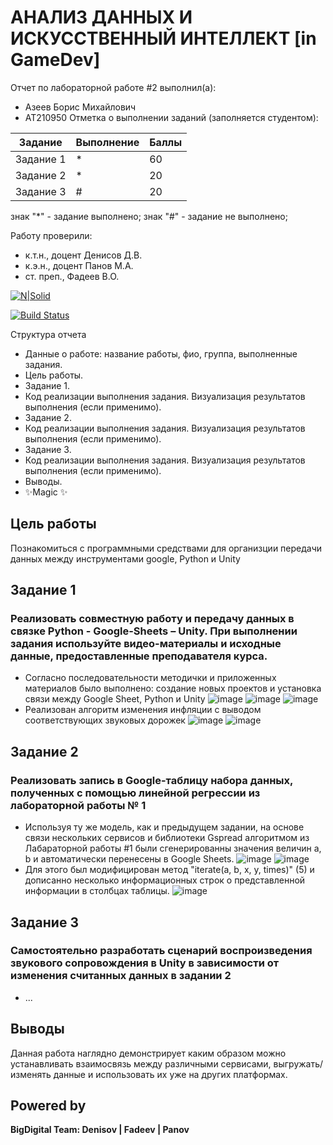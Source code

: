# АНАЛИЗ ДАННЫХ И ИСКУССТВЕННЫЙ ИНТЕЛЛЕКТ [in GameDev]
Отчет по лабораторной работе #2 выполнил(а):
- Азеев Борис Михайлович
- АТ210950
Отметка о выполнении заданий (заполняется студентом):

| Задание | Выполнение | Баллы |
| ------ | ------ | ------ |
| Задание 1 | * | 60 |
| Задание 2 | * | 20 |
| Задание 3 | # | 20 |

знак "*" - задание выполнено; знак "#" - задание не выполнено;

Работу проверили:
- к.т.н., доцент Денисов Д.В.
- к.э.н., доцент Панов М.А.
- ст. преп., Фадеев В.О.

[![N|Solid](https://cldup.com/dTxpPi9lDf.thumb.png)](https://nodesource.com/products/nsolid)

[![Build Status](https://travis-ci.org/joemccann/dillinger.svg?branch=master)](https://travis-ci.org/joemccann/dillinger)

Структура отчета

- Данные о работе: название работы, фио, группа, выполненные задания.
- Цель работы.
- Задание 1.
- Код реализации выполнения задания. Визуализация результатов выполнения (если применимо).
- Задание 2.
- Код реализации выполнения задания. Визуализация результатов выполнения (если применимо).
- Задание 3.
- Код реализации выполнения задания. Визуализация результатов выполнения (если применимо).
- Выводы.
- ✨Magic ✨

## Цель работы
Познакомиться с программными средствами для организции передачи данных между инструментами google, Python и Unity

## Задание 1
### Реализовать совместную работу и передачу данных в связке Python - Google-Sheets – Unity. При выполнении задания используйте видео-материалы и исходные данные, предоставленные преподавателя курса.
 - Согласно последовательности методички и приложенных материалов было выполнено: создание новых проектов и установка связи между Google Sheet, Python и Unity
![image](https://user-images.githubusercontent.com/114149527/194495488-846ddf47-fb5e-45b8-ad24-9c3b504c40b3.png)
![image](https://user-images.githubusercontent.com/114149527/194495589-1920f35c-8398-438f-bd49-f8f53864be29.png)
![image](https://user-images.githubusercontent.com/114149527/194495676-391f1d15-fb8a-4138-a5a2-ee540b389bc5.png)
 - Реализован алгоритм изменения инфляции с выводом соответствующих звуковых дорожек
![image](https://user-images.githubusercontent.com/114149527/194496219-0b701ead-5d37-4c5f-8e7b-4639e4d21c0e.png)
![image](https://user-images.githubusercontent.com/114149527/194496311-428544ce-9939-4e4c-9ef8-6d489d54cb65.png)



## Задание 2
### Реализовать запись в Google-таблицу набора данных, полученных с помощью линейной регрессии из лабораторной работы № 1
 - Используя ту же модель, как и предыдущем задании, на основе связи нескольких сервисов и библиотеки Gspread алгоритмом из Лабараторной работы #1 были сгенерированны значения величин a, b и автоматически перенесены в Google Sheets.
![image](https://user-images.githubusercontent.com/114149527/194614878-39935077-f489-4b4a-9665-30d43959c950.png)
![image](https://user-images.githubusercontent.com/114149527/194606058-876e64f8-4c33-42d8-97f7-22d4e5116485.png)
 - Для этого был модифицирован метод "iterate(a, b, x, y, times)" (5) и дописанно несколько информационных строк о представленной информации в столбцах таблицы.
![image](https://user-images.githubusercontent.com/114149527/194614972-f6a4fc4d-390c-4e51-b73d-cc3b5dd6c710.png)

## Задание 3
### Самостоятельно разработать сценарий воспроизведения звукового сопровождения в Unity в зависимости от изменения считанных данных в задании 2
 - ...

## Выводы

Данная работа наглядно демонстрирует каким образом можно устанавливать взаимосвязь между различными сервисами, выгружать/изменять данные и использовать их уже на других платформах.

## Powered by

**BigDigital Team: Denisov | Fadeev | Panov**
